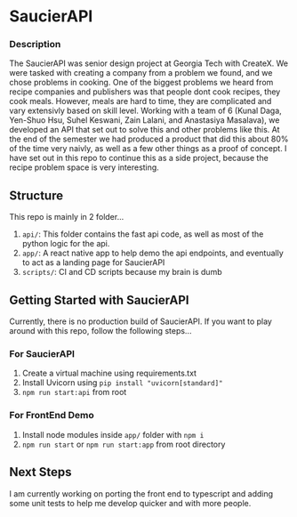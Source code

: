 # SaucierAPI

### Description

The SaucierAPI was senior design project at Georgia Tech with CreateX. We were tasked with creating a company from a problem we found, and we chose problems in cooking. One of the biggest problems we heard from recipe companies and publishers was that people dont cook recipes, they cook meals. However, meals are hard to time, they are complicated and vary extensivly based on skill level. Working with a team of 6 (Kunal Daga, Yen-Shuo Hsu, Suhel Keswani, Zain Lalani, and Anastasiya Masalava), we developed an API that set out to solve this and other problems like this. At the end of the semester we had produced a product that did this about 80% of the time very naivly, as well as a few other things as a proof of concept. I have set out in this repo to continue this as a side project, because the recipe problem space is very interesting.

## Structure

This repo is mainly in 2 folder...

1. `api/`: This folder contains the fast api code, as well as most of the python logic for the api.
2. `app/`: A react native app to help demo the api endpoints, and eventually to act as a landing page for SaucierAPI
3. `scripts/`: CI and CD scripts because my brain is dumb

## Getting Started with SaucierAPI

Currently, there is no production build of SaucierAPI. If you want to play around with this repo, follow the following steps...

### For SaucierAPI

1. Create a virtual machine using requirements.txt
2. Install Uvicorn using `pip install "uvicorn[standard]"`
3. `npm run start:api` from root

### For FrontEnd Demo

1. Install node modules inside `app/` folder with `npm i`
2. `npm run start` or `npm run start:app` from root directory

## Next Steps

I am currently working on porting the front end to typescript and adding some unit tests to help me develop quicker and with more people.
